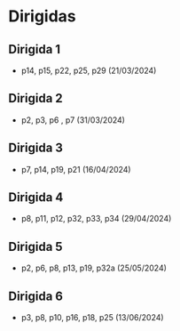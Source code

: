 # Dirigidas
## Dirigida 1
- p14, p15, p22, p25, p29 (21/03/2024)
## Dirigida 2
- p2, p3, p6 , p7 (31/03/2024)
## Dirigida 3
- p7, p14, p19, p21 (16/04/2024)
## Dirigida 4
- p8, p11, p12, p32, p33, p34 (29/04/2024)
## Dirigida 5
- p2, p6, p8, p13, p19, p32a (25/05/2024)
## Dirigida 6
- p3, p8, p10, p16, p18, p25 (13/06/2024)
